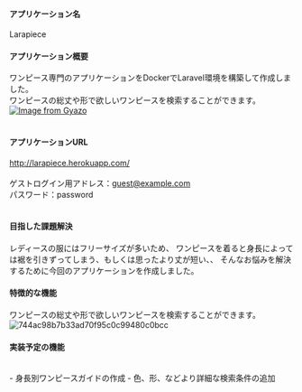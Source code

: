 #### アプリケーション名
 Larapiece
<br>
#### アプリケーション概要
ワンピース専門のアプリケーションをDockerでLaravel環境を構築して作成しました。
<br>
ワンピースの総丈や形で欲しいワンピースを検索することができます。
 <br>
[![Image from Gyazo](https://i.gyazo.com/7aa2661aa2ccf29efd357d2708b78b68.jpg)](https://gyazo.com/7aa2661aa2ccf29efd357d2708b78b68)
<br>
<br>
#### アプリケーションURL
http://larapiece.herokuapp.com/
<br>
<br>
ゲストログイン用アドレス：guest@example.com
<br>
パスワード：password
<br>
<br>
#### 目指した課題解決
レディースの服にはフリーサイズが多いため、
ワンピースを着ると身長によっては裾を引きずってしまう、もしくは思ったより丈が短い、、
そんなお悩みを解決するために今回のアプリケーションを作成しました。

#### 特徴的な機能
ワンピースの総丈や形で欲しいワンピースを検索することができます。
<br>
![744ac98b7b33ad70f95c0c99480c0bcc](https://user-images.githubusercontent.com/68979287/97165363-ece00580-17c6-11eb-943d-0d0e1eb7920f.gif)
<br>
#### 実装予定の機能
<br>
 - 身長別ワンピースガイドの作成
 - 色、形、などより詳細な検索条件の追加
